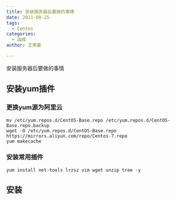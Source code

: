 ```yaml
---
title: 安装服务器后要做的事情
date: 2021-08-25
tags:
  - Centos
categories:
  - 运维
author: 王家豪

---
```



安装服务器后要做的事情
<!-- more -->



## 安装yum插件
### 更换yum源为阿里云
```shell script
mv /etc/yum.repos.d/CentOS-Base.repo /etc/yum.repos.d/CentOS-Base.repo.backup
wget -O /etc/yum.repos.d/CentOS-Base.repo https://mirrors.aliyun.com/repo/Centos-7.repo
yum makecache
```

### 安装常用插件
```shell script
yum install net-tools lrzsz vim wget unzip tree -y
```



## 安装




